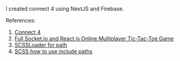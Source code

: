 I created connect 4 using NextJS and Firebase.

References:

1. [Connect 4](https://www.youtube.com/watch?v=3tN72ihYz14)
2. [Full Socket.io and React.js Online Multiplayer Tic-Tac-Toe Game](https://www.youtube.com/watch?v=aA_SdbGD64E)
3. [SCSSLoader for path](https://github.com/Shopify/slate/issues/785)
4. [SCSS how to use include paths](https://github.com/vercel/next.js/discussions/12771)
